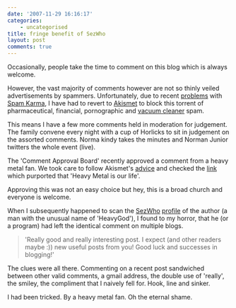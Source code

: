 ```yaml
---
date: '2007-11-29 16:16:17'
categories:
    - uncategorised
title: fringe benefit of SezWho
layout: post
comments: true
---
```


Occasionally, people take the time to comment on this blog which is
always welcome.

However, the vast majority of comments however are not so thinly veiled
advertisements by spammers. Unfortunately, due to recent
[problems](http://andyc.tumblr.com/post/17830528) with [Spam
Karma](http://www.nbrightside.com/blog/2007/07/10/out-with-the-old-in-with-the-new/),
I have had to revert to [Akismet](http://akismet.com/) to block this
torrent of pharmaceutical, financial, pornographic and [vacuum
cleaner](http://www.nbrightside.com/blog/2005/12/19/probably-the-best-comment-spam-in-the-world/)
spam.

This means I have a few more comments held in moderation for judgement.
The family convene every night with a cup of Horlicks to sit in
judgement on the assorted comments. Norma kindy takes the minutes and
Norman Junior twitters the whole event (live).

The 'Comment Approval Board' recently approved a comment from a heavy
metal fan. We took care to follow Akismet's
[advice](http://blog.akismet.com/2007/11/27/it-really-is-spam/) and
checked the [link](http://heavy-blog.com/) which purported that 'Heavy
Metal is our life'.

Approving this was not an easy choice but hey, this is a broad church
and everyone is welcome.

When I subsequently happened to scan the [SezWho](http://sezwho.com/)
[profile](http://picasaweb.google.com/nbrightside/Blog/photo#5138181312931498338)
of the author (a man with the unusual name of 'HeavyGod'), I found to my
horror, that he (or a program) had left the identical comment on
multiple blogs.
> 'Really good and really interesting post. I expect (and other readers
> maybe :)) new useful posts from you! Good luck and successes in
> blogging!'

The clues were all there. Commenting on a recent post sandwiched between
other valid comments, a gmail address, the double use of 'really', the
smiley, the compliment that I naively fell for. Hook, line and sinker.

I had been tricked. By a heavy metal fan. Oh the eternal shame.
